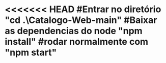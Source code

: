 <<<<<<< HEAD
#Entrar no diretório "cd .\Catalogo-Web-main\"
#Baixar as dependencias do node "npm install"
#rodar normalmente com "npm start"
=======
